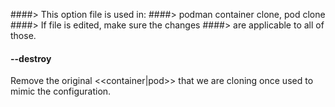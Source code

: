 ####> This option file is used in:
####> podman container clone, pod clone
####> If file is edited, make sure the changes
####> are applicable to all of those.

#### **--destroy**

Remove the original <<container|pod>> that we are cloning once used to mimic the configuration.
